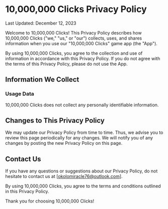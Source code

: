# 10,000,000 Clicks Privacy Policy

Last Updated:  December 12, 2023

Welcome to 10,000,000 Clicks! This Privacy Policy describes how 10,000,000 Clicks ("we," "us," or "our") collects, uses, and shares information when you use our "10,000,000 Clicks" game app (the "App").

By using 10,000,000 Clicks, you agree to the collection and use of information in accordance with this Privacy Policy. If you do not agree with the terms of this Privacy Policy, please do not use the App.

## Information We Collect

### Usage Data

10,000,000 Clicks does not collect any personally identifiable information. 

## Changes to This Privacy Policy

We may update our Privacy Policy from time to time. Thus, we advise you to review this page periodically for any changes. We will notify you of any changes by posting the new Privacy Policy on this page.

## Contact Us

If you have any questions or suggestions about our Privacy Policy, do not hesitate to contact us at [okolomiracle76@outlook.com].

By using 10,000,000 Clicks, you agree to the terms and conditions outlined in this Privacy Policy.

Thank you for choosing 10,000,000 Clicks!
